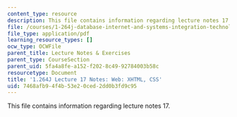 ```yaml
---
content_type: resource
description: This file contains information regarding lecture notes 17.
file: /courses/1-264j-database-internet-and-systems-integration-technologies-fall-2013/7468afb94f4b53e20ced2dd0b3fd9c95_MIT1_264JF13_lect_17.pdf
file_type: application/pdf
learning_resource_types: []
ocw_type: OCWFile
parent_title: Lecture Notes & Exercises
parent_type: CourseSection
parent_uid: 5fa4a8fe-a152-f202-8c49-92784003b58c
resourcetype: Document
title: '1.264J Lecture 17 Notes: Web: XHTML, CSS'
uid: 7468afb9-4f4b-53e2-0ced-2dd0b3fd9c95
---
```

This file contains information regarding lecture notes 17.

